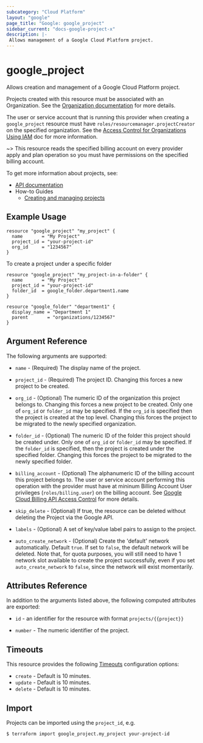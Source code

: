 ```yaml
---
subcategory: "Cloud Platform"
layout: "google"
page_title: "Google: google_project"
sidebar_current: "docs-google-project-x"
description: |-
 Allows management of a Google Cloud Platform project.
---
```


# google\_project

Allows creation and management of a Google Cloud Platform project.

Projects created with this resource must be associated with an Organization.
See the [Organization documentation](https://cloud.google.com/resource-manager/docs/quickstarts) for more details.

The user or service account that is running this provider when creating a `google_project`
resource must have `roles/resourcemanager.projectCreator` on the specified organization. See the
[Access Control for Organizations Using IAM](https://cloud.google.com/resource-manager/docs/access-control-org)
doc for more information.

~> This resource reads the specified billing account on every provider apply and plan operation so you must have permissions on the specified billing account.

To get more information about projects, see:

* [API documentation](https://cloud.google.com/resource-manager/reference/rest/v1/projects)
* How-to Guides
    * [Creating and managing projects](https://cloud.google.com/resource-manager/docs/creating-managing-projects)

## Example Usage

```hcl
resource "google_project" "my_project" {
  name       = "My Project"
  project_id = "your-project-id"
  org_id     = "1234567"
}
```

To create a project under a specific folder

```hcl
resource "google_project" "my_project-in-a-folder" {
  name       = "My Project"
  project_id = "your-project-id"
  folder_id  = google_folder.department1.name
}

resource "google_folder" "department1" {
  display_name = "Department 1"
  parent       = "organizations/1234567"
}
```

## Argument Reference

The following arguments are supported:

* `name` - (Required) The display name of the project.

* `project_id` - (Required) The project ID. Changing this forces a new project to be created.

* `org_id` - (Optional) The numeric ID of the organization this project belongs to.
    Changing this forces a new project to be created.  Only one of
    `org_id` or `folder_id` may be specified. If the `org_id` is
    specified then the project is created at the top level. Changing
    this forces the project to be migrated to the newly specified
    organization.

* `folder_id` - (Optional) The numeric ID of the folder this project should be
   created under. Only one of `org_id` or `folder_id` may be
   specified. If the `folder_id` is specified, then the project is
   created under the specified folder. Changing this forces the
   project to be migrated to the newly specified folder.

* `billing_account` - (Optional) The alphanumeric ID of the billing account this project
    belongs to. The user or service account performing this operation with the provider
    must have at mininum Billing Account User privileges (`roles/billing.user`) on the billing account.
    See [Google Cloud Billing API Access Control](https://cloud.google.com/billing/docs/how-to/billing-access)
    for more details.

* `skip_delete` - (Optional) If true, the resource can be deleted
    without deleting the Project via the Google API.

* `labels` - (Optional) A set of key/value label pairs to assign to the project.

* `auto_create_network` - (Optional) Create the 'default' network automatically.  Default `true`.
    If set to `false`, the default network will be deleted.  Note that, for quota purposes, you
    will still need to have 1 network slot available to create the project successfully, even if
    you set `auto_create_network` to `false`, since the network will exist momentarily.

## Attributes Reference

In addition to the arguments listed above, the following computed attributes are
exported:

* `id` - an identifier for the resource with format `projects/{{project}}`

* `number` - The numeric identifier of the project.

## Timeouts

This resource provides the following
[Timeouts](/docs/configuration/resources.html#timeouts) configuration options:

- `create` - Default is 10 minutes.
- `update` - Default is 10 minutes.
- `delete` - Default is 10 minutes.

## Import

Projects can be imported using the `project_id`, e.g.

```
$ terraform import google_project.my_project your-project-id
```
